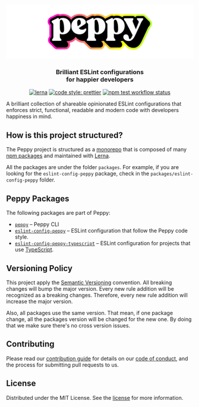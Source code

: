 <div align="center"><img src="media/readme-banner.png" width="600" role="presentation" /></div>

<h3 align="center">Brilliant ESLint configurations<br/> for happier developers</h3>

<p align="center">
<a href="https://lerna.js.org/"><img src="https://img.shields.io/badge/maintained%20with-lerna-cc00ff.svg" alt="lerna" /></a>
    <a href="https://prettier.io/"><img src="https://img.shields.io/badge/code_style-prettier-ff69b4.svg" alt="code style: prettier" /></a>
    <a href="https://github.com/arsnl/peppy/actions?query=workflow%3Atest+branch%main"><img src="https://github.com/arsnl/peppy/workflows/test/badge.svg?branch=main" alt="npm test workflow status" /></a>
</p>

A brilliant collection of shareable opinionated ESLint configurations that enforces strict, functional, readable and modern code with developers happiness in mind.

## How is this project structured?

The Peppy project is structured as a [monorepo](https://en.wikipedia.org/wiki/Monorepo) that is composed of many [npm packages](#peppy-packages) and maintained with [Lerna](https://lerna.js.org/).

All the packages are under the folder `packages`. For example, if you are looking for the `eslint-config-peppy` package, check in the `packages/eslint-config-peppy` folder.

## Peppy Packages

The following packages are part of Peppy:

- [`peppy`](https://www.npmjs.com/package/peppy) – Peppy CLI
- [`eslint-config-peppy`](https://www.npmjs.com/package/eslint-config-peppy) – ESLint configuration that follow the Peppy code style.
- [`eslint-config-peppy-typescript`](https://www.npmjs.com/package/eslint-config-peppy-typescript) – ESLint configuration for projects that use [TypeScript](http://typescriptlang.org/).

## Versioning Policy

This project apply the [Semantic Versioning](https://semver.org/) convention. All breaking changes will bump the major version. Every new rule addition will be recognized as a breaking changes. Therefore, every new rule addition will increase the major version.

Also, all packages use the same version. That mean, if one package change, all the packages version will be changed for the new one. By doing that we make sure there's no cross version issues.

## Contributing

Please read our [contribution guide](/CONTRIBUTING.md) for details on our [code of conduct](/CODE_OF_CONDUCT.md), and the process for submitting pull requests to us.

## License

Distributed under the MIT License. See the [license](/LICENSE) for more information.
